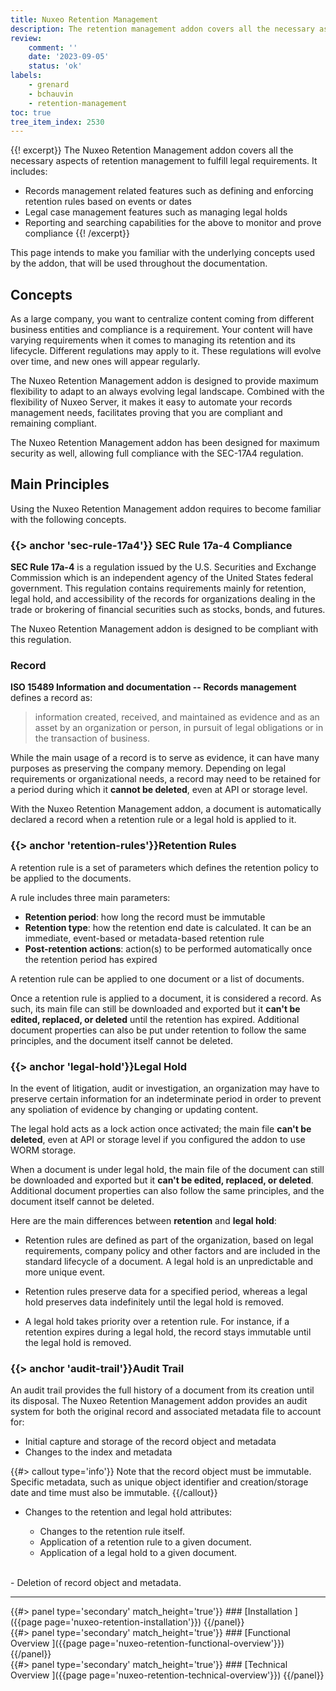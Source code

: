 ```yaml
---
title: Nuxeo Retention Management
description: The retention management addon covers all the necessary aspects of retention management to fulfill legal requirements.
review:
    comment: ''
    date: '2023-09-05'
    status: 'ok'
labels:
    - grenard
    - bchauvin
    - retention-management
toc: true
tree_item_index: 2530
---
```


{{! excerpt}}
The Nuxeo Retention Management addon covers all the necessary aspects of retention management to fulfill legal requirements. It includes: 
- Records management related features such as defining and enforcing retention rules based on events or dates
- Legal case management features such as managing legal holds
- Reporting and searching capabilities for the above to monitor and prove compliance
{{! /excerpt}}

This page intends to make you familiar with the underlying concepts used by the addon, that will be used throughout the documentation.

## Concepts

As a large company, you want to centralize content coming from different business entities and compliance is a requirement. Your content will have varying requirements when it comes to managing its retention and its lifecycle. Different regulations may apply to it. These regulations will evolve over time, and new ones will appear regularly.

The Nuxeo Retention Management addon is designed to provide maximum flexibility to adapt to an always evolving legal landscape. Combined with the flexibility of Nuxeo Server, it makes it easy to automate your records management needs, facilitates proving that you are compliant and remaining compliant.

The Nuxeo Retention Management addon has been designed for maximum security as well, allowing full compliance with the SEC-17A4 regulation.

## Main Principles

Using the Nuxeo Retention Management addon requires to become familiar with the following concepts.

### {{> anchor 'sec-rule-17a4'}} SEC Rule 17a-4 Compliance

**SEC Rule 17a-4** is a regulation issued by the U.S. Securities and Exchange Commission which is an independent agency of the United States federal government. This regulation contains requirements mainly for retention, legal hold, and accessibility of the records for organizations dealing in the trade or brokering of financial securities such as stocks, bonds, and futures.

The Nuxeo Retention Management addon is designed to be compliant with this regulation.

### Record

**ISO 15489 Information and documentation -- Records management** defines a record as:
> information created, received, and maintained as evidence and as an asset by an organization or person, in pursuit of legal obligations or in the transaction of business.

While the main usage of a record is to serve as evidence, it can have many purposes as preserving the company memory. Depending on legal requirements or organizational needs, a record may need to be retained for a period during which it **cannot be deleted**, even at API or storage level.

With the Nuxeo Retention Management addon, a document is automatically declared a record when a retention rule or a legal hold is applied to it.

### {{> anchor 'retention-rules'}}Retention Rules

A retention rule is a set of parameters which defines the retention policy to be applied to the documents.

A rule includes three main parameters:
  - **Retention period**: how long the record must be immutable
  - **Retention type**: how the retention end date is calculated. It can be an immediate, event-based or metadata-based retention rule
  - **Post-retention actions**: action(s) to be performed automatically once the retention period has expired

A retention rule can be applied to one document or a list of documents.

Once a retention rule is applied to a document, it is considered a record. As such, its main file can still be downloaded and exported but it **can't be edited, replaced, or deleted** until the retention has expired. Additional document properties can also be put under retention to follow the same principles, and the document itself cannot be deleted.

### {{> anchor 'legal-hold'}}Legal Hold

In the event of litigation, audit or investigation, an organization may have to preserve certain information for an indeterminate period in order to prevent any spoliation of evidence by changing or updating content.

The legal hold acts as a lock action once activated; the main file **can't be deleted**, even at API or storage level if you configured the addon to use WORM storage.

When a document is under legal hold, the main file of the document can still be downloaded and exported but it **can't be edited, replaced, or deleted**. Additional document properties can also follow the same principles, and the document itself cannot be deleted.

Here are the main differences between **retention** and **legal hold**:

- Retention rules are defined as part of the organization, based on legal requirements, company policy and other factors and are included in the standard lifecycle of a document. A legal hold is an unpredictable and more unique event.

- Retention rules preserve data for a specified period, whereas a legal hold preserves data indefinitely until the legal hold is removed.

- A legal hold takes priority over a retention rule. For instance, if a retention expires during a legal hold, the record stays immutable until the legal hold is removed.

### {{> anchor 'audit-trail'}}Audit Trail

An audit trail provides the full history of a document from its creation until its disposal. The Nuxeo Retention Management addon provides an audit system for both the original record and associated metadata file to account for:

- Initial capture and storage of the record object and metadata
- Changes to the index and metadata

{{#> callout type='info'}}
Note that the record object must be immutable. Specific metadata, such as unique object identifier and creation/storage date and time must also be immutable.
{{/callout}}

- Changes to the retention and legal hold attributes:

    - Changes to the retention rule itself.
    - Application of a retention rule to a given document.
    - Application of a legal hold to a given document.</br>
</br>
- Deletion of record object and metadata.


* * *

<div class="row" data-equalizer data-equalize-on="medium">
<div class="column medium-4">
{{#> panel type='secondary' match_height='true'}}
### [Installation&nbsp;<i class="fa fa-long-arrow-right" aria-hidden="true"></i>]({{page page='nuxeo-retention-installation'}})
{{/panel}}
</div>

<div class="column medium-4">
{{#> panel type='secondary' match_height='true'}}
### [Functional Overview&nbsp;<i class="fa fa-long-arrow-right" aria-hidden="true"></i>]({{page page='nuxeo-retention-functional-overview'}})
{{/panel}}
</div>

<div class="column medium-4">
{{#> panel type='secondary' match_height='true'}}
### [Technical Overview&nbsp;<i class="fa fa-long-arrow-right" aria-hidden="true"></i>]({{page page='nuxeo-retention-technical-overview'}})
{{/panel}}
</div>

</div>
